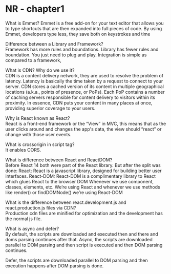 # NR - chapter1
What is Emmet?
Emmet is a free add-on for your text editor that allows you to type shortcuts that are then expanded into full pieces of code. By using Emmet, developers type less, they save both on keystrokes and time

Difference between a Library and Framework?<br/>
Framework has more rules and boundations. 
Library has fewer rules and boundation. You just need to plug and play. Integration is simple as compared to a framework,

What is CDN? Why do we use it? <br/>
CDN is a content delivery network, they are used to resolve the problem of latency. Latency is basically the time taken by a request to connect to your server.
CDN stores a cached version of its content in multiple geographical locations (a.k.a., points of presence, or PoPs). Each PoP contains a number of caching servers responsible for content delivery to visitors within its proximity.
In essence, CDN puts your content in many places at once, providing superior coverage to your users.

Why is React known as React?<br/>
React is a front-end framework or the “View” in MVC, this means that as the user clicks around and changes the app's data, the view should “react” or change with those user events.

What is crossorigin in script tag? <br/>
It enables CORS.

What is difference between React and ReactDOM?<br/>
Before React 14 both were part of the React library. But after the split was done:
React: React is a javascript library, designed for building better user interfaces.
React-DOM: React-DOM is a complimentary library to React which glues React to the browser DOM
Whenever we use component, classes, elements, etc. We’re using React and whenever we use methods like render() or findDOMNode() we’re using React-DOM


What is the difference between react.development.js and react.production.js files via CDN?<br/>
Production cdn files are minified for optimization and the development has the normal js file.
 
What is async and defer?<br/>
By default, the scripts are downloaded and executed then and there and doms parsing continues after that.
Async, the scripts are downloaded parallel to DOM parsing and then script is executed and then DOM parsing continues.

Defer, the scripts are downloaded parallel to DOM parsing and then execution happens after DOM parsing is done.

